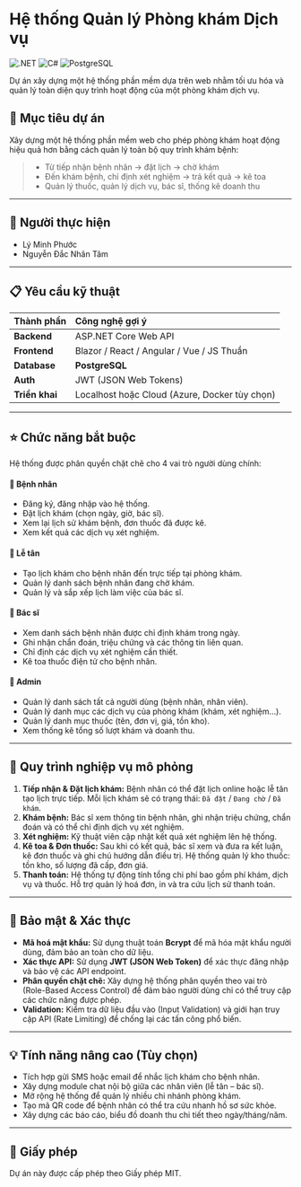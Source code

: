 # Hệ thống Quản lý Phòng khám Dịch vụ

![.NET](https://img.shields.io/badge/.NET-512BD4?style=for-the-badge&logo=dotnet&logoColor=white)
![C#](https://img.shields.io/badge/C%23-239120?style=for-the-badge&logo=c-sharp&logoColor=white)
![PostgreSQL](https://img.shields.io/badge/PostgreSQL-316192?style=for-the-badge&logo=postgresql&logoColor=white)

Dự án xây dựng một hệ thống phần mềm dựa trên web nhằm tối ưu hóa và quản lý toàn diện quy trình hoạt động của một phòng khám dịch vụ.

## 🎯 Mục tiêu dự án

Xây dựng một hệ thống phần mềm web cho phép phòng khám hoạt động hiệu quả hơn bằng cách quản lý toàn bộ quy trình khám bệnh:
> * Từ tiếp nhận bệnh nhân → đặt lịch → chờ khám
> * Đến khám bệnh, chỉ định xét nghiệm → trả kết quả → kê toa
> * Quản lý thuốc, quản lý dịch vụ, bác sĩ, thống kê doanh thu

---

## 👥 Người thực hiện
* Lý Minh Phước
* Nguyễn Đắc Nhân Tâm

---

## 📋 Yêu cầu kỹ thuật

| Thành phần | Công nghệ gợi ý |
| :--- | :--- |
| **Backend** | ASP.NET Core Web API |
| **Frontend** | Blazor / React / Angular / Vue / JS Thuần |
| **Database** | **PostgreSQL** |
| **Auth** | JWT (JSON Web Tokens) |
| **Triển khai** | Localhost hoặc Cloud (Azure, Docker tùy chọn) |

---

## ⭐ Chức năng bắt buộc

Hệ thống được phân quyền chặt chẽ cho 4 vai trò người dùng chính:

#### 📌 Bệnh nhân
* Đăng ký, đăng nhập vào hệ thống.
* Đặt lịch khám (chọn ngày, giờ, bác sĩ).
* Xem lại lịch sử khám bệnh, đơn thuốc đã được kê.
* Xem kết quả các dịch vụ xét nghiệm.

#### 📌 Lễ tân
* Tạo lịch khám cho bệnh nhân đến trực tiếp tại phòng khám.
* Quản lý danh sách bệnh nhân đang chờ khám.
* Quản lý và sắp xếp lịch làm việc của bác sĩ.

#### 📌 Bác sĩ
* Xem danh sách bệnh nhân được chỉ định khám trong ngày.
* Ghi nhận chẩn đoán, triệu chứng và các thông tin liên quan.
* Chỉ định các dịch vụ xét nghiệm cần thiết.
* Kê toa thuốc điện tử cho bệnh nhân.

#### 📌 Admin
* Quản lý danh sách tất cả người dùng (bệnh nhân, nhân viên).
* Quản lý danh mục các dịch vụ của phòng khám (khám, xét nghiệm…).
* Quản lý danh mục thuốc (tên, đơn vị, giá, tồn kho).
* Xem thống kê tổng số lượt khám và doanh thu.

---

## 🔄 Quy trình nghiệp vụ mô phỏng

1.  **Tiếp nhận & Đặt lịch khám:** Bệnh nhân có thể đặt lịch online hoặc lễ tân tạo lịch trực tiếp. Mỗi lịch khám sẽ có trạng thái: `Đã đặt` / `Đang chờ` / `Đã khám`.
2.  **Khám bệnh:** Bác sĩ xem thông tin bệnh nhân, ghi nhận triệu chứng, chẩn đoán và có thể chỉ định dịch vụ xét nghiệm.
3.  **Xét nghiệm:** Kỹ thuật viên cập nhật kết quả xét nghiệm lên hệ thống.
4.  **Kê toa & Đơn thuốc:** Sau khi có kết quả, bác sĩ xem và đưa ra kết luận, kê đơn thuốc và ghi chú hướng dẫn điều trị. Hệ thống quản lý kho thuốc: tồn kho, số lượng đã cấp, đơn giá.
5.  **Thanh toán:** Hệ thống tự động tính tổng chi phí bao gồm phí khám, dịch vụ và thuốc. Hỗ trợ quản lý hoá đơn, in và tra cứu lịch sử thanh toán.

---

## 🔐 Bảo mật & Xác thực
* **Mã hoá mật khẩu:** Sử dụng thuật toán **Bcrypt** để mã hóa mật khẩu người dùng, đảm bảo an toàn cho dữ liệu.
* **Xác thực API:** Sử dụng **JWT (JSON Web Token)** để xác thực đăng nhập và bảo vệ các API endpoint.
* **Phân quyền chặt chẽ:** Xây dựng hệ thống phân quyền theo vai trò (Role-Based Access Control) để đảm bảo người dùng chỉ có thể truy cập các chức năng được phép.
* **Validation:** Kiểm tra dữ liệu đầu vào (Input Validation) và giới hạn truy cập API (Rate Limiting) để chống lại các tấn công phổ biến.

---

## 💡 Tính năng nâng cao (Tùy chọn)
* Tích hợp gửi SMS hoặc email để nhắc lịch khám cho bệnh nhân.
* Xây dựng module chat nội bộ giữa các nhân viên (lễ tân – bác sĩ).
* Mở rộng hệ thống để quản lý nhiều chi nhánh phòng khám.
* Tạo mã QR code để bệnh nhân có thể tra cứu nhanh hồ sơ sức khỏe.
* Xây dựng các báo cáo, biểu đồ doanh thu chi tiết theo ngày/tháng/năm.

---



## 📝 Giấy phép
Dự án này được cấp phép theo Giấy phép MIT.

